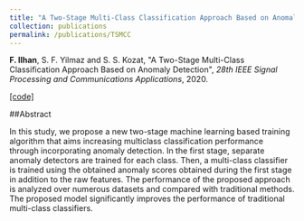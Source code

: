 ```yaml
---
title: "A Two-Stage Multi-Class Classification Approach Based on Anomaly Detection"
collection: publications
permalink: /publications/TSMCC
---
```

<b>F. Ilhan</b>, S. F. Yilmaz and S. S. Kozat, "A Two-Stage Multi-Class Classification Approach Based on Anomaly Detection", <i>28th IEEE Signal Processing and Communications Applications</i>, 2020.

[[code]](https://github.com/fatih-ilhan/anomaly-detection-for-mcc)

##Abstract

In this study, we propose a new two-stage machine
learning based training algorithm that aims increasing multiclass
classification performance through incorporating anomaly
detection. In the first stage, separate anomaly detectors are
trained for each class. Then, a multi-class classifier is trained
using the obtained anomaly scores obtained during the first stage
in addition to the raw features. The performance of the proposed
approach is analyzed over numerous datasets and compared with
traditional methods. The proposed model significantly improves
the performance of traditional multi-class classifiers.